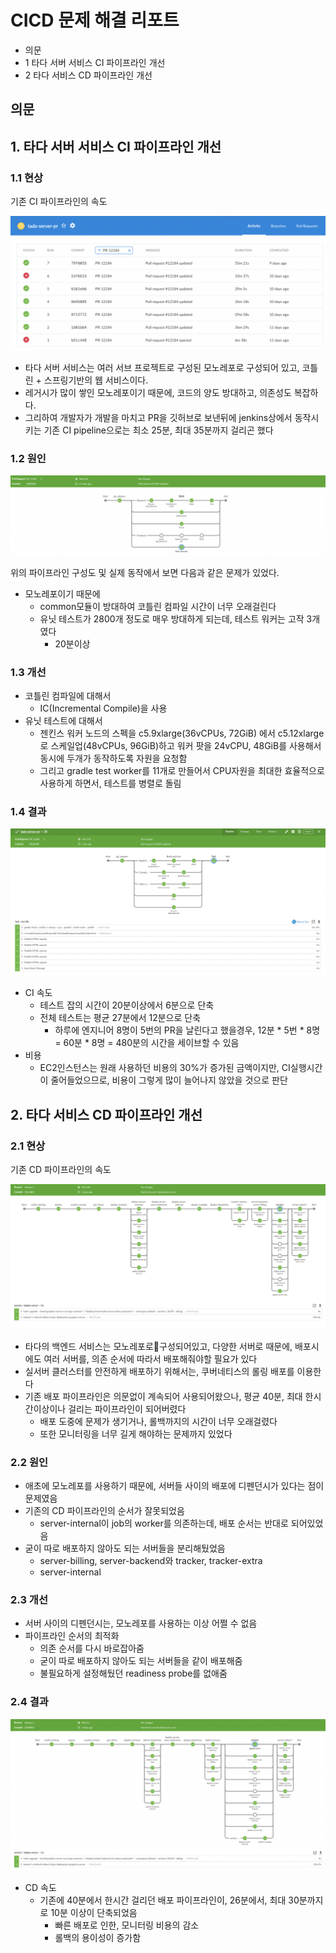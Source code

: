 # CICD 문제 해결 리포트

- 의문
- 1 타다 서버 서비스 CI 파이프라인 개선
- 2 타다 서비스 CD 파이프라인 개선

## 의문

## 1. 타다 서버 서비스 CI 파이프라인 개선

### 1.1 현상

기존 CI 파이프라인의 속도

![](./images/problem_solving_report/ci_pipeline1.png)

- 타다 서버 서비스는 여러 서브 프로젝트로 구성된 모노레포로 구성되어 있고, 코틀린 + 스프링기반의 웹 서비스이다.
- 레거시가 많이 쌓인 모노레포이기 때문에, 코드의 양도 방대하고, 의존성도 복잡하다.
- 그리하여 개발자가 개발을 마치고 PR을 깃허브로 보낸뒤에 jenkins상에서 동작시키는 기존 CI pipeline으로는 최소 25분, 최대 35분까지 걸리곤 했다

### 1.2 원인

![](./images/problem_solving_report/ci_pipeline2.png)

위의 파이프라인 구성도 및 실제 동작에서 보면 다음과 같은 문제가 있었다.

- 모노레포이기 때문에
  - common모듈이 방대하여 코틀린 컴파일 시간이 너무 오래걸린다
  - 유닛 테스트가 2800개 정도로 매우 방대하게 되는데, 테스트 워커는 고작 3개였다
    - 20분이상

### 1.3 개선

- 코틀린 컴파일에 대해서
  - IC(Incremental Compile)을 사용
- 유닛 테스트에 대해서
  - 젠킨스 워커 노드의 스펙을 c5.9xlarge(36vCPUs, 72GiB) 에서 c5.12xlarge로 스케일업(48vCPUs, 96GiB)하고 워커 팟을 24vCPU, 48GiB를 사용해서 동시에 두개가 동작하도록 자원을 요청함
  - 그리고 gradle test worker를 11개로 만들어서 CPU자원을 최대한 효율적으로 사용하게 하면서, 테스트를 병렬로 돌림

### 1.4 결과

![](./images/problem_solving_report/ci_pipeline3.png)

- CI 속도
  - 테스트 잡의 시간이 20분이상에서 6분으로 단축
  - 전체 테스트는 평균 27분에서 12분으로 단축
    - 하루에 엔지니어 8명이 5번의 PR을 날린다고 했을경우, 12분 * 5번 * 8명 = 60분 * 8명 = 480분의 시간을 세이브할 수 있음
- 비용
  - EC2인스턴스는 원래 사용하던 비용의 30%가 증가된 금액이지만, CI실행시간이 줄어들었으므로, 비용이 그렇게 많이 늘어나지 않았을 것으로 판단

## 2. 타다 서비스 CD 파이프라인 개선

### 2.1 현상

기존 CD 파이프라인의 속도

![](./images/problem_solving_report/cd_pipeline1.png)

- 타다의 백엔드 서비스는 모노레포로구성되어있고, 다양한 서버로 때문에, 배포시에도 여러 서버를, 의존 순서에 따라서 배포해줘야할 필요가 있다
- 실서버 클러스터를 안전하게 배포하기 위해서는, 쿠버네티스의 롤링 배포를 이용한다
- 기존 배포 파이프라인은 의문없이 계속되어 사용되어왔으나, 평균 40분, 최대 한시간이상이나 걸리는 파이프라인이 되어버렸다
  - 배포 도중에 문제가 생기거나, 롤백까지의 시간이 너무 오래걸렸다
  - 또한 모니터링을 너무 길게 해야하는 문제까지 있었다

### 2.2 원인

- 애초에 모노레포를 사용하기 때문에, 서버들 사이의 배포에 디펜던시가 있다는 점이 문제였음
- 기존의 CD 파이프라인의 순서가 잘못되었음
  - server-internal이 job의 worker를 의존하는데, 배포 순서는 반대로 되어있었음
- 굳이 따로 배포하지 않아도 되는 서버들을 분리해뒀었음
  - server-billing, server-backend와 tracker, tracker-extra
  - server-internal

### 2.3 개선

- 서버 사이의 디펜던시는, 모노레포를 사용하는 이상 어쩔 수 없음
- 파이프라인 순서의 최적화
  - 의존 순서를 다시 바로잡아줌
  - 굳이 따로 배포하지 않아도 되는 서버들을 같이 배포해줌
  - 불필요하게 설정해뒀던 readiness probe를 없애줌

### 2.4 결과

![](./images/problem_solving_report/cd_pipeline2.png)

- CD 속도
  - 기존에 40분에서 한시간 걸리던 배포 파이프라인이, 26분에서, 최대 30분까지로 10분 이상이 단축되었음
    - 빠른 배포로 인한, 모니터링 비용의 감소
    - 롤백의 용이성이 증가함
